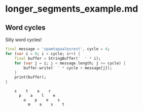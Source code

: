 # longer_segments_example.md

## Word cycles

Silly word cycles!

```dart
final message = 'spamtapaalesrest', cycle = 4;
for (var i = 0; i < cycle; i++) {
    final buffer = StringBuffer('  ' * i);
    for (var j = i; j < message.length; j += cycle) {
        buffer.write(' ' * cycle + message[j]);
    }
    print(buffer);
}
```

```text
    s    t    a    r
      p    a    l    e
        a    p    e    s
          m    a    s    t
```



